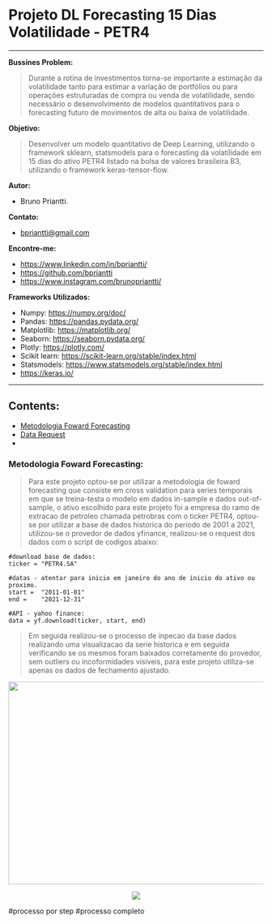 # Projeto DL Forecasting 15 Dias Volatilidade - PETR4
____

__Bussines Problem:__
> Durante a rotina de investimentos torna-se importante a estimação da volatilidade tanto para estimar a variação de portfólios ou para operações estruturadas de compra ou venda de volatilidade, sendo necessário o desenvolvimento de modelos quantitativos para o forecasting futuro de movimentos de alta ou baixa de volatilidade.

__Objetivo:__   

> Desenvolver um modelo quantitativo de Deep Learning, utilizando o framework sklearn, statsmodels para o forecasting da volatilidade em 15 dias do ativo PETR4 listado na bolsa de valores brasileira B3, utilizando o framework keras-tensor-flow.

__Autor:__  
   - Bruno Priantti.
    
__Contato:__  
  - bpriantti@gmail.com

__Encontre-me:__  
   -  https://www.linkedin.com/in/bpriantti/  
   -  https://github.com/bpriantti
   -  https://www.instagram.com/brunopriantti/
   
__Frameworks Utilizados:__

- Numpy: https://numpy.org/doc/  
- Pandas: https://pandas.pydata.org/
- Matplotlib: https://matplotlib.org/ 
- Seaborn: https://seaborn.pydata.org/  
- Plotly: https://plotly.com/  
- Scikit learn: https://scikit-learn.org/stable/index.html
- Statsmodels: https://www.statsmodels.org/stable/index.html  
- https://keras.io/

___
## Contents:
 - [Metodologia Foward Forecasting](#metodologia-foward-forecasting) 
 - [Data Request](#data-request) 
 -
 
### Metodologia Foward Forecasting:

> Para este projeto optou-se por utilizar a metodologia de foward forecasting que consiste em cross validation para series temporais em que se treina-testa o modelo em dados in-sample e dados out-of-sample, o ativo escolhido para este projeto foi a empresa do ramo de extracao de petroleo chamada petrobras com o ticker PETR4, optou-se por utilizar a base de dados historica do periodo de 2001 a 2021, utilizou-se o provedor de dados yfinance, realizou-se o request dos dados com o script de codigos abaixo:

```
#download base de dados:
ticker = "PETR4.SA"

#datas - atentar para inicio em janeiro do ano de inicio do ativo ou proximo.
start =  "2011-01-01" 
end =    "2021-12-31"

#API - yahoo finance:
data = yf.download(ticker, start, end)
```

> Em seguida realizou-se o processo de inpecao da base dados realizando uma visualizacao da serie historica e em seguida verificando se os mesmos foram baixados corretamente do provedor, sem outliers ou incoformidades visiveis, para este projeto utiliza-se apenas os dados de fechamento ajustado.

<p align="center">
   <img src="https://github.com/bpriantti/projeto_dl_regressor_time_series_volatilidade_em_15_dias_PETR4/blob/main/images/image-01.png?raw=true"  width="760" height = "400">


<p align="center">
   <img src="https://github.com/bpriantti/projeto_dl_regressor_time_series_volatilidade_em_15_dias_PETR4/blob/main/images/image-02.PNG?raw=true">



#processo por step
#processo completo

